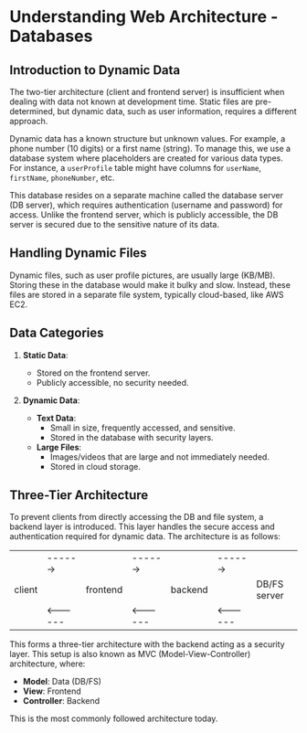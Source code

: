 # Understanding Web Architecture - Databases

## Introduction to Dynamic Data

The two-tier architecture (client and frontend server) is insufficient when dealing with data not
known at development time. Static files are pre-determined, but dynamic data, such as user
information, requires a different approach.

Dynamic data has a known structure but unknown values. For example, a phone number (10 digits) or
a first name (string). To manage this, we use a database system where placeholders are created for
various data types. For instance, a `userProfile` table might have columns for `userName`,
`firstName`, `phoneNumber`, etc.

This database resides on a separate machine called the database server (DB server), which requires
authentication (username and password) for access. Unlike the frontend server, which is publicly
accessible, the DB server is secured due to the sensitive nature of its data.

## Handling Dynamic Files

Dynamic files, such as user profile pictures, are usually large (KB/MB). Storing these in the
database would make it bulky and slow. Instead, these files are stored in a separate file system,
typically cloud-based, like AWS EC2.

## Data Categories

1. **Static Data**: 
   - Stored on the frontend server.
   - Publicly accessible, no security needed.

2. **Dynamic Data**:
   - **Text Data**: 
     - Small in size, frequently accessed, and sensitive.
     - Stored in the database with security layers.
   - **Large Files**: 
     - Images/videos that are large and not immediately needed.
     - Stored in cloud storage.

## Three-Tier Architecture

To prevent clients from directly accessing the DB and file system, a backend layer is introduced.
This layer handles the secure access and authentication required for dynamic data. The architecture
is as follows:

|        |         |          |         |         |         |              |
|    -   |    -    |    -     |    -    |    -    |    -    |      -       |
|        | ------> |          | ------> |         | ------> |              |
| client |         | frontend |         | backend |         | DB/FS server |
|        | <------ |          | <------ |         | <------ |              |

This forms a three-tier architecture with the backend acting as a security layer. This setup is
also known as MVC (Model-View-Controller) architecture, where:
- **Model**: Data (DB/FS)
- **View**: Frontend
- **Controller**: Backend

This is the most commonly followed architecture today.
